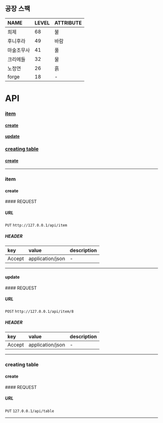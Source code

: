 ## 공장 스팩

| NAME | LEVEL | ATTRIBUTE |
| :-- | :-- | :-- |
| 희제 | 68 | 불 |
| 후니후라 | 49 | 바람 |
| 마술조무사 | 41 | 풀 |
| 크리에들 | 32 | 물 |
| 노정연 | 26 | 흙 | 
| forge | 18 | - |

# API


### [item](#item)

#### [create](#create)
#### [update](#update)

### [creating table](#creating-table)

#### [create](#create)



---


<h3 id="item">item</h3>
<h4 id="create">create</h4>
#### REQUEST

##### URL
`PUT` `http://127.0.0.1/api/item` 

##### HEADER
| key | value | description |
|:---|:---|:---|
| Accept | application/json | - |


---

<h4 id="update">update</h4>
#### REQUEST

##### URL
`POST` `http://127.0.0.1/api/item/8` 

##### HEADER
| key | value | description |
|:---|:---|:---|
| Accept | application/json | - |


---

<h3 id="creating-table">creating table</h3>
<h4 id="create">create</h4>
#### REQUEST

##### URL
`PUT` `127.0.0.1/api/table` 


---

